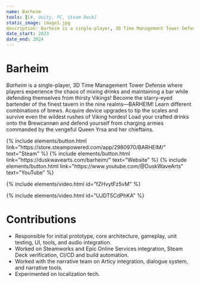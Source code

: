```yaml
---
name: Barheim
tools: [C#, Unity, PC, Steam Deck]
static_image: image1.jpg
description: Barheim is a single-player, 3D Time Management Tower Defense where players experience the chaos of mixing drinks and maintaining a bar while defending themselves from thirsty Vikings!
date_start: 2023
date_end: 2024
---
```


# Barheim

_Barheim_ is a single-player, 3D Time Management Tower Defense where players experience the chaos of mixing drinks and maintaining a bar while defending themselves from thirsty Vikings! Become the starry-eyed bartender of the finest tavern in the nine realms—BARHEIM! Learn different combinations of brews. Acquire device upgrades to tip the scales and survive even the wildest rushes of Viking hordes! Load your crafted drinks onto the Brewcannøn and defend yourself from charging armies commanded by the vengeful Queen Yrsa and her chieftains.

<p class="text-center">
{% include elements/button.html link="https://store.steampowered.com/app/2980970/BARHEIM/" text="Steam" %}
{% include elements/button.html link="https://duskwavearts.com/barheim/" text="Website" %}
{% include elements/button.html link="https://www.youtube.com/@DuskWaveArts" text="YouTube" %}
</p>

{% include elements/video.html id="fZHvytFz5vM" %}

{% include elements/video.html id="UJDT5CdPhKA" %}

# Contributions
- Responsible for initial prototype, core architecture, gameplay, unit testing, UI, tools, and audio integration.
- Worked on Steamworks and Epic Online Services integration, Steam Deck verification, CI/CD and build automation.
- Worked with the narrative team on Articy integration, dialogue system, and narrative tools.
- Experimented on localization tech.